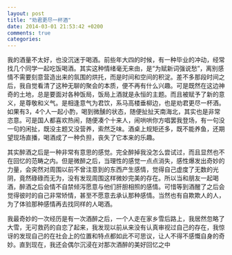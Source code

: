 ```yaml
---
layout: post
title: "劝君更尽一杯酒"
date: 2014-03-01 21:53:42 +0200
comments: true
categories: 
---
```



我的酒量不太好，也没沉迷于喝酒。前些年大四的时候，有一种毕业的冲动，经常找几个同学一起吃饭喝酒。其实这种情绪毫无来由，是“为赋新词强说愁”，离别感情不需要刻意营造出来的氛围的烘托，而是时间和空间的积淀。差不多那段时间之后，我自觉看清了这种无聊的聚会的本质，便不再有什么兴趣。可是既然在这边神奇的土地，总是要面对各种饭局，饭局上酒就是永恒的主题。而且被赋予了新的意义，是尊敬和义气。是相逢意气为君饮，系马高楼垂柳边，也是劝君更尽一杯酒。如果有3，4个人一起小酌，喝到微醺的状态，随便扯扯天南海北，其实也是非常恣意。可是国人都喜欢热闹，随便凑个十来人，闹哄哄你方唱罢我登场，有一句没一句的闲扯，既没主题又没营养，索然乏味。酒桌上规矩还多，既不能养鱼，还期望现场直播，喝酒成了一种负担，丧失了它本来的乐趣。

其实醉酒之后是一种非常有意思的感觉。完全醉掉我没怎么尝试过，而且显然也不在回忆的范畴之内。但是微醉之后，当理性的感觉一点点消失，感性爆发出奇妙的力量，会突然对周围以前不曾注意到的东西产生感情，觉得自己虚度了无数的光阴，竟然碌碌而无为，没有发现周围这样微妙完美的存在。所以当和朋友一起喝酒，醉酒之后会情不自禁倾泻愿意与他们肝胆相照的感情。可惜等到酒醒了之后会觉得彼时的自己非常矫情，甚至不愿意去承认那种感情。当然也有自欺欺人的人，为了体验那种感情再去找同样的人喝酒。

我最奇妙的一次经历是有一次酒醉之后，一个人走在家乡雪后路上，我居然忽略了大雪，无可救药的自恋了起来，我发现以前从来没有认真审视过自己的存在，我惊讶的发现自己的在社会上的位置和特点都如此不可思议，让人不得不感慨自身的奇妙。直到现在，我还会偶尔沉浸在对那次酒醉的美好回忆之中
